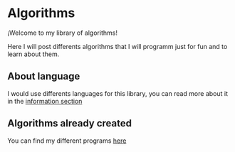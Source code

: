 # Algorithms

¡Welcome to my library of algorithms!

Here I will post differents algorithms that I will programm just for fun and to learn about them.

## About language

I would use differents languages for this library, you can read more about it in the [information section](docs)

## Algorithms already created

You can find my different programs [here](algorithms)
